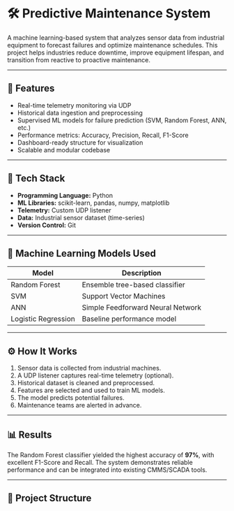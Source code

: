 # 🛠️ Predictive Maintenance System

A machine learning-based system that analyzes sensor data from industrial equipment to forecast failures and optimize maintenance schedules. This project helps industries reduce downtime, improve equipment lifespan, and transition from reactive to proactive maintenance.

---

## 📌 Features

- Real-time telemetry monitoring via UDP
- Historical data ingestion and preprocessing
- Supervised ML models for failure prediction (SVM, Random Forest, ANN, etc.)
- Performance metrics: Accuracy, Precision, Recall, F1-Score
- Dashboard-ready structure for visualization
- Scalable and modular codebase

---

## 🧠 Tech Stack

- **Programming Language:** Python
- **ML Libraries:** scikit-learn, pandas, numpy, matplotlib
- **Telemetry:** Custom UDP listener
- **Data:** Industrial sensor dataset (time-series)
- **Version Control:** Git

---

## 🧪 Machine Learning Models Used

| Model            | Description                          |
|------------------|--------------------------------------|
| Random Forest     | Ensemble tree-based classifier       |
| SVM               | Support Vector Machines              |
| ANN               | Simple Feedforward Neural Network    |
| Logistic Regression | Baseline performance model       |

---

## ⚙️ How It Works

1. Sensor data is collected from industrial machines.
2. A UDP listener captures real-time telemetry (optional).
3. Historical dataset is cleaned and preprocessed.
4. Features are selected and used to train ML models.
5. The model predicts potential failures.
6. Maintenance teams are alerted in advance.

---

## 📊 Results

The Random Forest classifier yielded the highest accuracy of **97%**, with excellent F1-Score and Recall. The system demonstrates reliable performance and can be integrated into existing CMMS/SCADA tools.

---

## 📂 Project Structure

